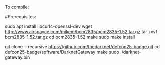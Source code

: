 To compile:

#Prerequisites:

sudo apt install libcurl4-openssl-dev
wget http://www.airspayce.com/mikem/bcm2835/bcm2835-1.52.tar.gz
tar zxvf bcm2835-1.52.tar.gz
cd bcm2835-1.52
make
sudo make install

git clone --recursive https://github.com/thedarknet/defcon25-badge.git
cd defcon25-badge/software/DarknetGateway
make
sudo ./darknet-gateway.bin
